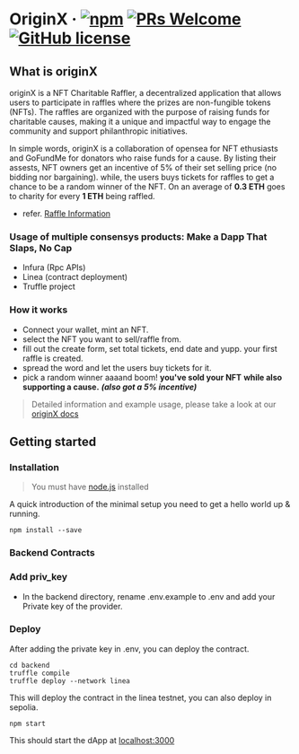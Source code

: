 # OriginX &middot; [![npm](https://img.shields.io/npm/v/npm.svg?style=flat-square)](https://www.npmjs.com/package/npm) [![PRs Welcome](https://img.shields.io/badge/PRs-welcome-brightgreen.svg?style=flat-square)](http://makeapullrequest.com) [![GitHub license](https://img.shields.io/badge/license-MIT-blue.svg?style=flat-square)](https://github.com/your/your-project/blob/master/LICENSE)

## What is originX

originX is a NFT Charitable Raffler, a decentralized application that allows users to 
participate in raffles where the prizes are non-fungible tokens (NFTs). The raffles are 
organized with the purpose of raising funds for charitable causes, making it a unique 
and impactful way to engage the community and support philanthropic initiatives.

In simple words, originX is a collaboration of opensea for NFT ethusiasts and GoFundMe for donators who raise funds for a cause. By listing their assests, NFT owners get an incentive of 5% of their set selling price (no bidding nor bargaining). while, the users buys tickets for raffles to get a chance to be a random winner of the NFT. On an average of **0.3 ETH** goes to charity for every **1 ETH** being raffled.

- refer. [Raffle Information](https://originx-docs.0xc0d3rs.tech/overview/raffle-pool)

### Usage of multiple consensys products: Make a Dapp That Slaps, No Cap

- Infura (Rpc APIs)
- Linea (contract deployment)
- Truffle project

### How it works

- Connect your wallet, mint an NFT.
- select the NFT you want to sell/raffle from.
- fill out the create form, set total tickets, end date and yupp. your first raffle is created.
- spread the word and let the users buy tickets for it.
- pick a random winner aaaand boom! **you've sold your NFT** **while also supporting a cause.** ***(also got a 5% incentive)***

> Detailed information and example usage, please take a look at our [originX docs](https://originx-docs.0xc0d3rs.tech/getting-started/creating-a-raffle)

## Getting started

### Installation
> You must have [node.js](https://nodejs.org/en/download) installed

A quick introduction of the minimal setup you need to get a hello world up &
running.

```shell
npm install --save
```

### Backend Contracts
### Add priv_key
- In the backend directory, rename .env.example to .env and add your Private key of the provider.

### Deploy
After adding the private key in .env, you can deploy the contract.

```shell
cd backend
truffle compile
truffle deploy --network linea
```
This will deploy the contract in the linea testnet, you can also deploy in sepolia.

```shell
npm start
```
This should start the dApp at [localhost:3000](https://localhost:3000)